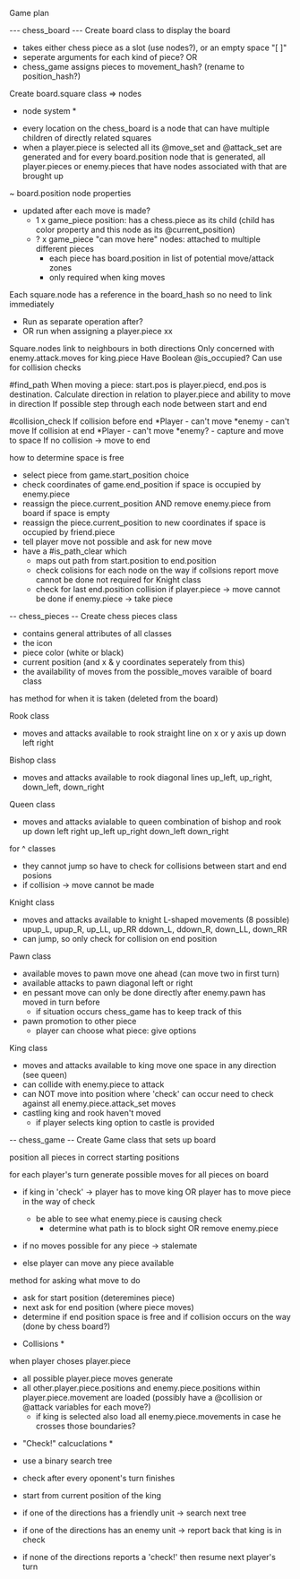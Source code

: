 Game plan

--- chess_board ---
Create board class to display the board
- takes either chess piece as a slot (use nodes?), or an empty space  "[ ]"
- seperate arguments for each kind of piece?
OR
- chess_game assigns pieces to movement_hash? (rename to position_hash?)

Create board.square class => nodes

* node system *
- every location on the chess_board is a node that can have multiple children of directly related squares
- when a player.piece is selected all its @move_set and @attack_set are generated and for every board.position node that is generated, all player.pieces or enemy.pieces that have nodes associated with that are brought up

~ board.position node properties
- updated after each move is made?
  - 1 x game_piece position: has a chess.piece as its child (child has color property and this node as its @current_position)
  - ? x game_piece "can move here" nodes: attached to multiple different pieces
    - each piece has board.position in list of potential move/attack zones
    - only required when king moves
    

Each square.node has a reference in the board_hash so no need to link immediately
- Run as separate operation after?
- OR run when assigning a player.piece xx

Square.nodes link to neighbours in both directions
Only concerned with enemy.attack.moves for king.piece
Have Boolean @is_occupied?
Can use for collision checks

#find_path
When moving a piece: start.pos is player.piecd, end.pos is destination. Calculate direction in relation to player.piece and ability to move in direction
If possible step through each node between start and end

#collision_check
If collision before end
*Player - can't move
*enemy - can't move
If collision at end
*Player - can't move
*enemy? - capture and move to space
If no collision -> move to end

how to determine space is free 
- select piece from game.start_position choice
- check coordinates of game.end_position
 if space is occupied by enemy.piece
 - reassign the piece.current_position AND remove enemy.piece from board
 if space is empty
 - reassign the piece.current_position to new coordinates
 if space is occupied by friend.piece
 - tell player move not possible and ask for new move
- have a #is_path_clear which 
  - maps out path from start.position to end.position
  - check colisions for each node on the way
   if collsions report move cannot be done
   not required for Knight class
  - check for last end.position collision
    if player.piece -> move cannot be done
    if enemy.piece -> take piece

-- chess_pieces --
Create chess pieces class
- contains general attributes of all classes
- the icon
- piece color (white or black)
- current position (and x & y coordinates seperately from this)
- the availability of moves from the possible_moves varaible of board class


has method for when it is taken (deleted from the board)

Rook class
- moves and attacks available to rook
  straight line on x or y axis
    up down left right

Bishop class
- moves and attacks available to rook
  diagonal lines
    up_left, up_right, down_left, down_right

Queen class
- moves and attacks avialable to queen
  combination of bishop and rook 
    up down left right up_left up_right down_left down_right

for ^ classes
- they cannot jump so have to check for collisions between start and end posions
- if collision -> move cannot be made

Knight class
- moves and attacks available to knight
  L-shaped movements (8 possible)
    upup_L, upup_R, up_LL, up_RR
    ddown_L, ddown_R, down_LL, down_RR
- can jump, so only check for collision on end position

Pawn class
- available moves to pawn
  move one ahead (can move two in first turn)
- available attacks to pawn
  diagonal left or right
- en pessant move
  can only be done directly after enemy.pawn has moved in turn before
  - if situation occurs chess_game has to keep track of this
- pawn promotion to other piece
  - player can choose what piece: give options

King class
- moves and attacks available to king
  move one space in any direction (see queen)
- can collide with enemy.piece to attack
- can NOT move into position where 'check' can occur
  need to check against all enemy.piece.attack_set moves
- castling
  king and rook haven't moved
    * if player selects king option to castle is provided


-- chess_game --
Create Game class that sets up board

position all pieces in correct starting positions

for each player's turn generate possible moves for all pieces on board
- if king in 'check' -> player has to move king 
  OR
  player has to move piece in the way of check
  - be able to see what enemy.piece is causing check 
    - determine what path is to block sight OR remove enemy.piece

- if no moves possible for any piece -> stalemate
- else player can move any piece available

method for asking what move to do
- ask for start position (deteremines piece)
- next ask for end position (where piece moves)
- determine if end position space is free and if collision occurs on the way (done by chess board?)


* Collisions *

when player choses player.piece 
- all possible player.piece moves generate
- all other.player.piece.positions and enemy.piece.positions within player.piece.movement are loaded
  (possibly have a @collision or @attack variables for each move?)
  - if king is selected also load all enemy.piece.movements in case he crosses those boundaries?


* "Check!" calcuclations *
- use a binary search tree
- check after every oponent's turn finishes

- start from current position of the king
- if one of the directions has a friendly unit -> search next tree
- if one of the directions has an enemy unit -> report back that king is in check
- if none of the directions reports a 'check!' then resume next player's turn
